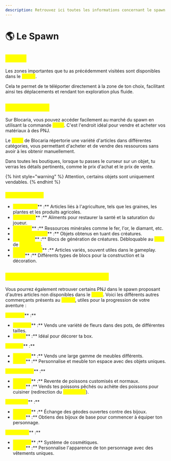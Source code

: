 ```yaml
---
description: Retrouvez ici toutes les informations concernant le spawn
---
```


# 🌎 Le Spawn

## <mark style="color:yellow;">Codex</mark>

Les zones importantes que tu as précédemment visitées sont disponibles dans le <mark style="color:yellow;">**`/codex`**</mark>.

Cela te permet de te téléporter directement à la zone de ton choix, facilitant ainsi tes déplacements et rendant ton exploration plus fluide.

## <mark style="color:yellow;">Shop Général</mark>

Sur Blocaria, vous pouvez accéder facilement au marché du spawn en utilisant la commande <mark style="color:yellow;">**`/shop`**</mark>. C'est l'endroit idéal pour vendre et acheter vos matériaux à des PNJ.&#x20;

Le <mark style="color:yellow;">**`/shop`**</mark> de Blocaria répertorie une variété d'articles dans différentes catégories, vous permettant d'acheter et de vendre des ressources sans avoir à les obtenir manuellement.

Dans toutes les boutiques, lorsque tu passes le curseur sur un objet, tu verras les détails pertinents, comme le prix d'achat et le prix de vente.&#x20;

{% hint style="warning" %}
Attention, certains objets sont uniquement vendables.
{% endhint %}

### <mark style="color:yellow;">Les Catégories</mark>

* <mark style="color:yellow;">**Agriculture**</mark>** :** Articles liés à l'agriculture, tels que les graines, les plantes et les produits agricoles.
* <mark style="color:yellow;">**Nourriture**</mark>** :** Aliments pour restaurer la santé et la saturation du joueur.
* <mark style="color:yellow;">**Minerais**</mark>** :** Ressources minérales comme le fer, l'or, le diamant, etc.
* <mark style="color:yellow;">**Loots des Mobs**</mark>** :** Objets obtenus en tuant des créatures.
* <mark style="color:yellow;">**Spawners**</mark>** :** Blocs de génération de créatures. Débloquable au <mark style="color:yellow;">**rang**</mark> de <mark style="color:yellow;">**Villageois**</mark>.
* <mark style="color:yellow;">**Objets Divers**</mark>** :** Articles variés, souvent utiles dans le gameplay.
* <mark style="color:yellow;">**Blocs**</mark>** :** Différents types de blocs pour la construction et la décoration.

## <mark style="color:yellow;">Autres Commerçants au Spawn</mark>

Vous pourrez également retrouver certains PNJ dans le spawn proposant d'autres articles non disponibles dans le <mark style="color:yellow;">**`/shop`**</mark>. Voici les différents autres commerçants présents au <mark style="color:yellow;">**`/spawn`**</mark>, utiles pour la progression de votre aventure :

<mark style="color:yellow;">**Fleuriste**</mark>** :**

* <mark style="color:yellow;">**Produits**</mark>** :** Vends une variété de fleurs dans des pots, de différentes tailles.
* <mark style="color:yellow;">**Utilité**</mark>** :** Idéal pour décorer ta box.

<mark style="color:yellow;">**Mobilier**</mark>** :**

* <mark style="color:yellow;">**Produits**</mark>** :** Vends une large gamme de meubles différents.
* <mark style="color:yellow;">**Utilité**</mark>** :** Personnalise et meuble ton espace avec des objets uniques.

<mark style="color:yellow;">**Poissonnerie**</mark>** :**

* <mark style="color:yellow;">**Produits**</mark>** :** Revente de poissons customisés et normaux.
* <mark style="color:yellow;">**Utilité**</mark>** :** Vends tes poissons pêchés ou achète des poissons pour cuisiner (redirection du <mark style="color:yellow;">**`/fish shop`**</mark>).

<mark style="color:yellow;">**Antiquaire**</mark>** :**

* <mark style="color:yellow;">**Produits**</mark>** :** Échange des géodes ouvertes contre des bijoux.
* <mark style="color:yellow;">**Utilité**</mark>** :** Obtiens des bijoux de base pour commencer à équiper ton personnage.

<mark style="color:yellow;">**Vêtements**</mark>** :**

* <mark style="color:yellow;">**Produits**</mark>** :** Système de cosmétiques.
* <mark style="color:yellow;">**Utilité**</mark>** :** Personnalise l'apparence de ton personnage avec des vêtements uniques.
